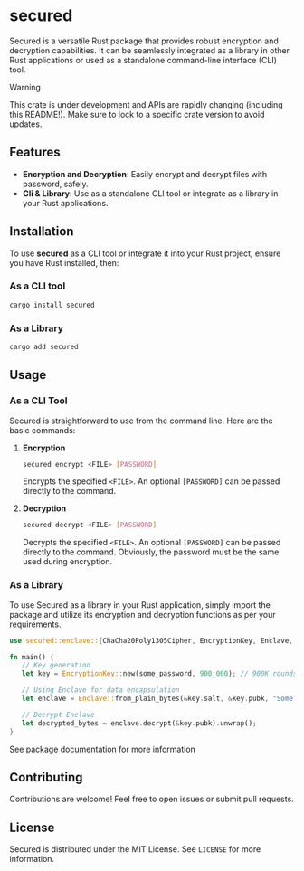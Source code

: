 # secured

Secured is a versatile Rust package that provides robust encryption and decryption capabilities. It can be seamlessly integrated as a library in other Rust applications or used as a standalone command-line interface (CLI) tool.

> [!WARNING]
> This crate is under development and APIs are rapidly changing (including this README!). Make sure to lock to a specific crate version to avoid updates. 

## Features

- **Encryption and Decryption**: Easily encrypt and decrypt files with password, safely.
- **Cli & Library**: Use as a standalone CLI tool or integrate as a library in your Rust applications.

## Installation

To use **secured** as a CLI tool or integrate it into your Rust project, ensure you have Rust installed, then:

### As a CLI tool

```sh
cargo install secured
```

### As a Library

```sh
cargo add secured
```

## Usage

### As a CLI Tool

Secured is straightforward to use from the command line. Here are the basic commands:

1. **Encryption**
   ```sh
   secured encrypt <FILE> [PASSWORD]
   ```
   Encrypts the specified `<FILE>`. An optional `[PASSWORD]` can be passed directly to the command.

2. **Decryption**
   ```sh
   secured decrypt <FILE> [PASSWORD]
   ```
   Decrypts the specified `<FILE>`. An optional `[PASSWORD]` can be passed directly to the command. Obviously, the password must be the same used during encryption.

### As a Library

To use Secured as a library in your Rust application, simply import the package and utilize its encryption and decryption functions as per your requirements.

```rust
use secured::enclave::{ChaCha20Poly1305Cipher, EncryptionKey, Enclave, CipherKey};

fn main() {
   // Key generation
   let key = EncryptionKey::new(some_password, 900_000); // 900K rounds

   // Using Enclave for data encapsulation
   let enclave = Enclave::from_plain_bytes(&key.salt, &key.pubk, "Some bytes to encrypt".as_bytes());

   // Decrypt Enclave 
   let decrypted_bytes = enclave.decrypt(&key.pubk).unwrap();
}
```

See [package documentation](https://docs.rs/secured/0.1.1/) for more information

## Contributing

Contributions are welcome! Feel free to open issues or submit pull requests.

## License

Secured is distributed under the MIT License. See `LICENSE` for more information.
